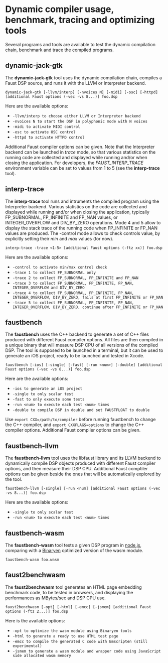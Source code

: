 # Dynamic compiler usage, benchmark, tracing and optimizing tools 

Several programs and tools are available to test the dynamic compilation chain, benchmark and trace the compiled programs. 

## dynamic-jack-gtk

The **dynamic-jack-gtk** tool uses the dynamic compilation chain, compiles a Faust DSP source, and runs it with the LLVM or Interpreter backend.

`dynamic-jack-gtk [-llvm/interp] [-nvoices N] [-midi] [-osc] [-httpd] [additional Faust options (-vec -vs 8...)] foo.dsp`

Here are the available options:

- `-llvm/interp to choose either LLVM or Interpreter backend`
- `-nvoices N to start the DSP in polyphonic mode with N voices`
- `-midi to activate MIDI control`
- `-osc to activate OSC control`
- `-httpd to activate HTTPD control`

Additional Faust compiler options can be given. Note that the Interpreter backend can be launched in *trace* mode, so that various statistics on the running code are collected and displayed while running and/or when closing the application. For developers, the *FAUST_INTERP_TRACE* environment variable can be set to values from 1 to 5 (see the **interp-trace** tool). 

## interp-trace

The **interp-trace** tool runs and intruments the compiled program using the Interpreter backend. Various statistics on the code are collected and displayed while running and/or when closing the application, typically FP_SUBNORMAL, FP_INFINITE and FP_NAN values, or INTEGER_OVERFLOW and DIV_BY_ZERO operations. Mode 4 and 5 allow to display the stack trace of the running code when FP_INFINITE or FP_NAN values are produced. The -control mode allows to check controls value, by explicitly setting their *min* and *max* values (for now).

`interp-trace -trace <1-5> [additional Faust options (-ftz xx)] foo.dsp`

Here are the available options:

 - `-control to activate min/max control check`
 - `-trace 1 to collect FP_SUBNORMAL only` 
 - `-trace 2 to collect FP_SUBNORMAL, FP_INFINITE and FP_NAN`
 - `-trace 3 to collect FP_SUBNORMAL, FP_INFINITE, FP_NAN, INTEGER_OVERFLOW and DIV_BY_ZERO`
 - `-trace 4 to collect FP_SUBNORMAL, FP_INFINITE, FP_NAN, INTEGER_OVERFLOW, DIV_BY_ZERO, fails at first FP_INFINITE or FP_NAN`
 - `-trace 5 to collect FP_SUBNORMAL, FP_INFINITE, FP_NAN, INTEGER_OVERFLOW, DIV_BY_ZERO, continue after FP_INFINITE or FP_NAN`

## faustbench

The **faustbench** uses the C++ backend to generate a set of C++ files produced with different Faust compiler options. All files are then compiled in a unique binary that will measure DSP CPU of all versions of the compiled DSP. The tool is supposed to be launched in a terminal, but it can be used to generate an iOS project, ready to be launched and tested in Xcode. 

`faustbench [-ios] [-single] [-fast] [-run <num>] [-double] [additional Faust options (-vec -vs 8...)] foo.dsp` 

Here are the available options:

 - `-ios to generate an iOS project`
 - `-single to only scalar test`
 - `-fast to only execute some tests`
 - `-run <num> to execute each test <num> times`
 - `-double to compile DSP in double and set FAUSTFLOAT to double`

Use `export CXX=/path/to/compiler` before running faustbench to change the C++ compiler, and `export CXXFLAGS=options` to change the C++ compiler options. Additional Faust compiler options can be given.

## faustbench-llvm

The **faustbench-llvm** tool uses the libfaust library and its LLVM backend to dynamically compile DSP objects produced with different Faust compiler options, and then measure their DSP CPU. Additional Faust comptiler options can be given beside the ones that will be automatically explored by the tool.

`faustbench-llvm [-single] [-run <num] [additional Faust options (-vec -vs 8...)] foo.dsp` 

Here are the available options:

- `-single to only scalar test`
- `-run <num> to execute each test <num> times`

## faustbench-wasm

The **faustbench-wasm** tool tests a given DSP program in [node.js](https://nodejs.org/en/), comparing with a [Binaryen](https://github.com/WebAssembly/binaryen) optimized version of the wasm module.

`faustbench-wasm foo.wasm` 

## faust2benchwasm

The **faust2benchwasm** tool generates an HTML page embedding benchmark code, to be tested in browsers, and displaying the performances as MBytes/sec and DSP CPU use.

`faust2benchwasm [-opt] [-html] [-emcc] [-jsmem] [additional Faust options (-ftz 2...)] foo.dsp` 

Here is the available options:

- `-opt to optimize the wasm module using Binaryen tools`
- `-html to generate a ready to use HTML test page`
- `-emcc to compile the generated C code with Emscripten (still experimental)`
- `-jsmem to generate a wasm module and wrapper code using JavaScript side allocated wasm memory`


